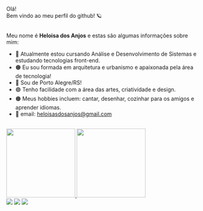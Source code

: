 Olá!<br>
Bem vindo ao meu perfil do github! 🪐
##
Meu nome é <strong>Heloisa dos Anjos</strong> e estas são algumas informações sobre mim:

- 🔴 Atualmente estou cursando Análise e Desenvolvimento de Sistemas e estudando tecnologias front-end.
- 🟠 Eu sou formada em arquitetura e urbanismo e apaixonada pela área de tecnologia!
- 🔵 Sou de Porto Alegre/RS!
- 🟣 Tenho facilidade com a área das artes, criatividade e design.
- 🟠 Meus hobbies incluem: cantar, desenhar, cozinhar para os amigos e aprender idiomas.
- 🔴 email: heloisasdosanjos@gmail.com
##
<div>
<a href="//beacons.ai/heloisasdosanjos">
<img height="180em" src="https://github-readme-stats.vercel.app/api/top-langs/?username=heloisasdosanjos&layout=compact&langs_count=168&theme=swift"/>
<img height="180em" src="https://github-readme-stats.vercel.app/api?username=heloisasdosanjos&show_icons=true&&theme=swift&include_all_commits=true&count_private=true"/>
</div>

<div>
<a href="https://www.instagram.com/heloisadosanjos/" target="_blank"><img src="https://img.shields.io/badge/Instagram-E4405F?style=for-the-badge&logo=instagram&logoColor=white" target="_blank"></a>
<a href="https://www.linkedin.com/in/heloisadosanjos/" target="_blank"><img src="https://img.shields.io/badge/LinkedIn-0077B5?style=for-the-badge&logo=linkedin&logoColor=white" target="_blank"></a>
<a href="mailto:heloisasdosanjos@gmail.com"><img src="https://img.shields.io/badge/Gmail-D14836?style=for-the-badge&logo=gmail&logoColor=white" target="_blank"></a>
</div>
